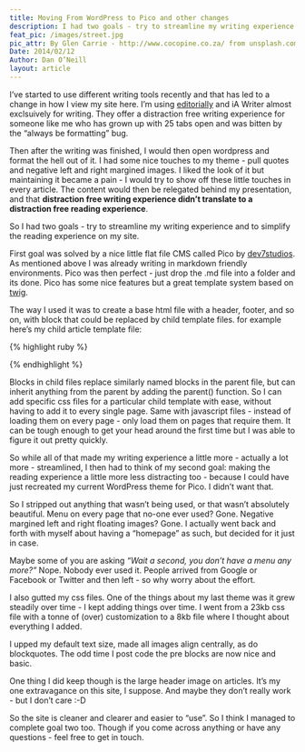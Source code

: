 ```yaml
---
title: Moving From WordPress to Pico and other changes
description: I had two goals - try to streamline my writing experience and to simplify the reading experience on my site.
feat_pic: /images/street.jpg
pic_attr: By Glen Carrie - http://www.cocopine.co.za/ from unsplash.com
Date: 2014/02/12
Author: Dan O’Neill
layout: article
---
```


I’ve started to use different writing tools recently and that has led to a change in how I view my site here. I’m using [editorially](https://editorially.com) and iA Writer almost exclsuively for writing. They offer a distraction free writing experience for someone like me who has grown up with 25 tabs open and was bitten by the “always be formatting” bug. 

Then after the writing was finished, I would then open wordpress and format the hell out of it. I had some nice touches to my theme - pull quotes and negative left and right margined images. I liked the look of it but maintaining it became a pain - I would try to show off these little touches in every article. The content would then be relegated behind my presentation, and that **distraction free writing experience didn’t translate to a distraction free reading experience**.

So I had two goals - try to streamline my writing experience and to simplify the reading experience on my site.

First goal was solved by a nice little flat file CMS called Pico by [dev7studios](http://pico.dev7studios.com/index.html). As mentioned above I was already writing in markdown friendly environments. Pico was then perfect - just drop the .md file into a folder and its done. Pico has some nice features but a great template system based on [twig](http://twig.sensiolabs.org/). 

The way I used it was to create a base html file with a header, footer, and so on, with block that could be replaced by child template files. for example here’s my child article template file:

{% highlight ruby %}

{% endhighlight %}

Blocks in child files replace similarly named blocks in the parent file, but can inherit anything from the parent by adding the parent() function. So I can add specific css files for a particular child template with ease, without having to add it to every single page. Same with javascript files - instead of loading them on every page - only load them on pages that require them. It can be tough enough to get your head around the first time but I was able to figure it out pretty quickly.

So while all of that made my writing experience a little more - actually a lot more - streamlined, I then had to think of my second goal: making the reading experience a little more less distracting too - because I could have just recreated my current WordPress theme for Pico. I didn’t want that.

So I stripped out anything that wasn’t being used, or that wasn’t absolutely beautiful. Menu on every page that no-one ever used? Gone. Negative margined left and right floating images? Gone. I actually went back and forth with myself about having a “homepage” as such, but decided for it just in case.

Maybe some of you are asking *“Wait a second, you don’t have a menu any more?”* Nope. Nobody ever used it. People arrived from Google or Facebook or Twitter and then left - so why worry about the effort.

I also gutted my css files. One of the things about my last theme was it grew steadily over time - I kept adding things over time. I went from a 23kb css file with a tonne of (over) customization to a 8kb file where I thought about everything I added. 

I upped my default text size, made all images align centrally, as do blockquotes. The odd time I post code the pre blocks are now nice and basic. 

One thing I did keep though is the large header image on articles. It’s my one extravagance on this site, I suppose. And maybe they don’t really work - but I don’t care :-D 

So the site is cleaner and clearer and easier to “use”. So I think I managed to complete goal two too. Though if you come across anything or have any questions - feel free to get in touch.



